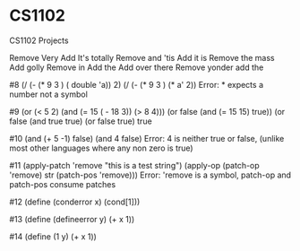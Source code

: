 # CS1102
CS1102 Projects



Remove Very
Add It's totally
Remove and 'tis
Add it is
Remove the mass
Add golly
Remove in
Add the
Add over there
Remove yonder
add the


#8
(/ (- (* 9 3 ) ( double 'a)) 2)
(/ (- (* 9 3 ) (* a' 2))
Error: * expects a number not a symbol

#9
(or (< 5 2) (and (= 15 ( - 18 3)) (> 8 4)))
(or false (and (= 15 15) true))
(or false (and true true)
(or false true)
true

#10
(and (+ 5 -1) false)
(and 4 false)
Error: 4 is neither true or false, (unlike most other languages where any non zero is true)

#11
(apply-patch 'remove "this is a test string")
(apply-op (patch-op 'remove) str (patch-pos 'remove)))
Error: 'remove is a symbol, patch-op and patch-pos consume patches

#12
(define (conderror x)
  (cond[1]))

#13
(define (defineerror y)
  (+ x 1))

#14
(define (1 y)
  (+ x 1))

